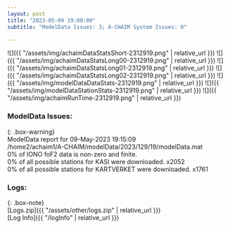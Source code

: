 ```yaml
---
layout: post
title: "2023-05-09 19:00:00"
subtitle: "ModelData Issues: 3; A-CHAIM System Issues: 0"

---
```


![]({{ "/assets/img/achaimDataStatsShort-2312919.png" | relative_url }})
![]({{ "/assets/img/achaimDataStatsLong00-2312919.png" | relative_url }})
![]({{ "/assets/img/achaimDataStatsLong01-2312919.png" | relative_url }})
![]({{ "/assets/img/achaimDataStatsLong02-2312919.png" | relative_url }})
![]({{ "/assets/img/modelDataDataStats-2312919.png" | relative_url }})
![]({{ "/assets/img/modelDataStationStats-2312919.png" | relative_url }})
![]({{ "/assets/img/achaimRunTime-2312919.png" | relative_url }})


### ModelData Issues:  
  
{: .box-warning}  
 ModelData report for 09-May-2023 19:15:09   
 /home2/achaim1/A-CHAIM/modelData/2023/129/19/modelData.mat   
 0% of IONO foF2 data is non-zero and finite.   
 0% of all possible stations for KASI were downloaded. x2052   
 0% of all possible stations for KARTVERKET were downloaded. x1761   
  


### Logs:  
  
{: .box-note}  
[Logs.zip]({{ "/assets/other/logs.zip" | relative_url }})  
[Log Info]({{ "/logInfo" | relative_url }})  
